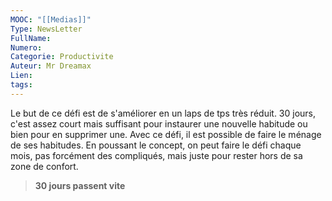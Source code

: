 ```yaml
---
MOOC: "[[Medias]]"
Type: NewsLetter
FullName: 
Numero: 
Categorie: Productivite
Auteur: Mr Dreamax
Lien: 
tags:
---
```

Le but de ce défi est de s'améliorer en un laps de tps très réduit.
30 jours, c'est assez court mais suffisant pour instaurer une nouvelle habitude ou bien pour en supprimer une. Avec ce défi, il est possible de faire le ménage de ses habitudes.
En poussant le concept, on peut faire le défi chaque mois, pas forcément des compliqués, mais juste pour rester hors de sa zone de confort.
> **30 jours passent vite**